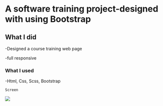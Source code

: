 # A software training  project-designed with using Bootstrap

## What I did

-Designed a course training web page 

-full responsive

### What I used

-Html, Css, Scss, Bootstrap

`Screen`

![](screen.gif)
